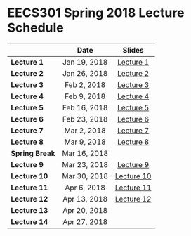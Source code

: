 # EECS301 Spring 2018 Lecture Schedule

|                  |    Date      | Slides |
|------------------|:------------:|:------:|
| **Lecture 1**    | Jan 19, 2018 | [Lecture 1](https://gitpitch.com/CWRU-EECS301-S18/syllabus/master?p=/Lectures/Lecture01/Slides) |
| **Lecture 2**    | Jan 26, 2018 | [Lecture 2](https://gitpitch.com/CWRU-EECS301-S18/syllabus/master?p=/Lectures/Lecture02/Slides) |
| **Lecture 3**    | Feb 2, 2018  | [Lecture 3](https://gitpitch.com/CWRU-EECS301-S18/syllabus/master?p=/Lectures/Lecture03/Slides) |
| **Lecture 4**    | Feb 9, 2018  | [Lecture 4](https://gitpitch.com/CWRU-EECS301-S18/syllabus/master?p=/Lectures/Lecture04/Slides) |
| **Lecture 5**    | Feb 16, 2018 | [Lecture 5](https://gitpitch.com/CWRU-EECS301-S18/syllabus/master?p=/Lectures/Lecture05/Slides) |
| **Lecture 6**    | Feb 23, 2018 | [Lecture 6](https://gitpitch.com/CWRU-EECS301-S18/syllabus/master?p=/Lectures/Lecture06/Slides) |
| **Lecture 7**    | Mar 2, 2018  | [Lecture 7](https://gitpitch.com/CWRU-EECS301-S18/syllabus/master?p=/Lectures/Lecture07/Slides) |
| **Lecture 8**    | Mar 9, 2018  | [Lecture 8](https://gitpitch.com/CWRU-EECS301-S18/syllabus/master?p=/Lectures/Lecture08/Slides) |
| **Spring Break** | Mar 16, 2018 |  |
| **Lecture 9**    | Mar 23, 2018 | [Lecture 9](https://gitpitch.com/CWRU-EECS301-S18/syllabus/master?p=/Lectures/Lecture09/Slides) |
| **Lecture 10**   | Mar 30, 2018 | [Lecture 10](https://gitpitch.com/CWRU-EECS301-S18/syllabus/master?p=/Lectures/Lecture10/Slides) |
| **Lecture 11**   | Apr 6, 2018  | [Lecture 11](https://gitpitch.com/CWRU-EECS301-S18/syllabus/master?p=/Lectures/Lecture11/Slides) |
| **Lecture 12**   | Apr 13, 2018 | [Lecture 12](https://gitpitch.com/CWRU-EECS301-S18/syllabus/master?p=/Lectures/Lecture12/Slides) |
| **Lecture 13**   | Apr 20, 2018 |  |
| **Lecture 14**   | Apr 27, 2018 |  |
